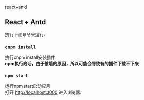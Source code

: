 react+antd

## React + Antd

执行下面命令来运行:

### `cnpm install`

执行cnpm install安装插件<br>
**npm执行的话，由于被墙的原因，所以可能会导致有的插件下载不下来**

### `npm start`

运行npm start启动应用<br>
打开 [http://localhost:3000](http://localhost:3000) 进入浏览器.



